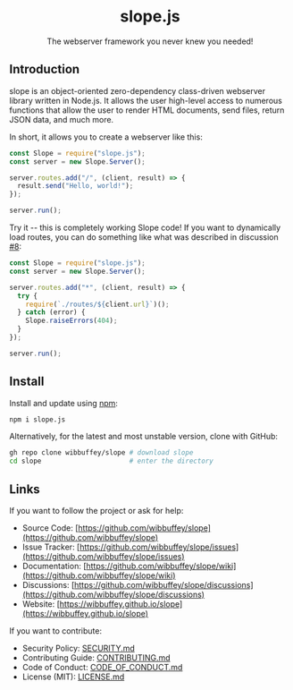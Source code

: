 <h1 align="center">slope.js</h1>
<p align="center">The webserver framework you never knew you needed!</p>

## Introduction

slope is an object-oriented zero-dependency class-driven webserver library written in Node.js. It allows the user high-level access to numerous functions that allow the user to render HTML documents, send files, return JSON data, and much more.

In short, it allows you to create a webserver like this:

```javascript
const Slope = require("slope.js");
const server = new Slope.Server();

server.routes.add("/", (client, result) => {
  result.send("Hello, world!");
});

server.run();
```

Try it -- this is completely working Slope code! If you want to dynamically load routes, you can do something like what was described in discussion [#8](https://github.com/wibbuffey/slope/discussions/8):

```javascript
const Slope = require("slope.js");
const server = new Slope.Server();

server.routes.add("*", (client, result) => {
  try {
    require(`./routes/${client.url}`)();
  } catch (error) {
    Slope.raiseErrors(404);
  }
});

server.run();
```

## Install

Install and update using [npm](https://npmjs.org):

```sh
npm i slope.js
```

Alternatively, for the latest and most unstable version, clone with GitHub:

```sh
gh repo clone wibbuffey/slope # download slope
cd slope                      # enter the directory
```

## Links

If you want to follow the project or ask for help:

- Source Code: [https://github.com/wibbuffey/slope](https://github.com/wibbuffey/slope)
- Issue Tracker: [https://github.com/wibbuffey/slope/issues](https://github.com/wibbuffey/slope/issues)
- Documentation: [https://github.com/wibbuffey/slope/wiki](https://github.com/wibbuffey/slope/wiki)
- Discussions: [https://github.com/wibbuffey/slope/discussions](https://github.com/wibbuffey/slope/discussions)
- Website: [https://wibbuffey.github.io/slope](https://wibbuffey.github.io/slope)

If you want to contribute:

- Security Policy: [SECURITY.md](https://github.com/wibbuffey/slope/blob/library/.github/SECURITY.md)
- Contributing Guide: [CONTRIBUTING.md](https://github.com/wibbuffey/slope/blob/library/.github/CONTRIBUTING.md)
- Code of Conduct: [CODE_OF_CONDUCT.md](https://github.com/wibbuffey/slope/blob/library/.github/CODE_OF_CONDUCT.md)
- License (MIT): [LICENSE.md](https://github.com/wibbuffey/slope/blob/library/LICENSE.md)
